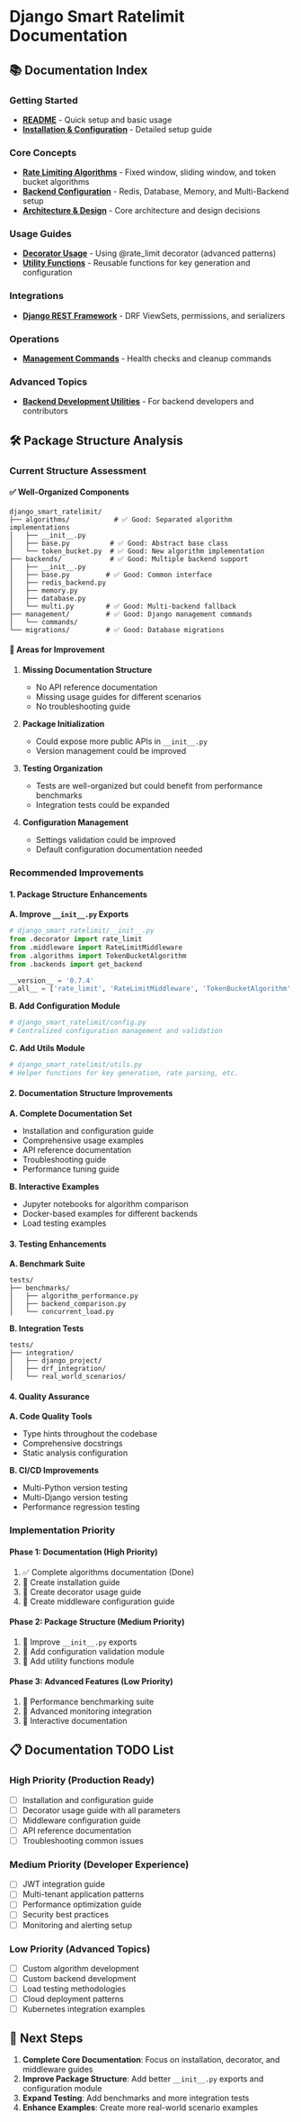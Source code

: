 # Django Smart Ratelimit Documentation

## 📚 Documentation Index

### Getting Started

- **[README](../README.md)** - Quick setup and basic usage
- **[Installation & Configuration](installation.md)** - Detailed setup guide

### Core Concepts

- **[Rate Limiting Algorithms](algorithms.md)** - Fixed window, sliding window, and token bucket algorithms
- **[Backend Configuration](backends.md)** - Redis, Database, Memory, and Multi-Backend setup
- **[Architecture & Design](design.md)** - Core architecture and design decisions

### Usage Guides

- **[Decorator Usage](decorator.md)** - Using @rate_limit decorator (advanced patterns)
- **[Utility Functions](utilities.md)** - Reusable functions for key generation and configuration

### Integrations

- **[Django REST Framework](integrations/drf.md)** - DRF ViewSets, permissions, and serializers

### Operations

- **[Management Commands](management_commands.md)** - Health checks and cleanup commands

### Advanced Topics

- **[Backend Development Utilities](backend_utilities.md)** - For backend developers and contributors

## 🛠️ Package Structure Analysis

### Current Structure Assessment

#### ✅ Well-Organized Components

```
django_smart_ratelimit/
├── algorithms/           # ✅ Good: Separated algorithm implementations
│   ├── __init__.py
│   ├── base.py          # ✅ Good: Abstract base class
│   └── token_bucket.py  # ✅ Good: New algorithm implementation
├── backends/            # ✅ Good: Multiple backend support
│   ├── __init__.py
│   ├── base.py         # ✅ Good: Common interface
│   ├── redis_backend.py
│   ├── memory.py
│   ├── database.py
│   └── multi.py        # ✅ Good: Multi-backend fallback
├── management/         # ✅ Good: Django management commands
│   └── commands/
└── migrations/         # ✅ Good: Database migrations
```

#### 🔧 Areas for Improvement

1. **Missing Documentation Structure**

   - No API reference documentation
   - Missing usage guides for different scenarios
   - No troubleshooting guide

2. **Package Initialization**

   - Could expose more public APIs in `__init__.py`
   - Version management could be improved

3. **Testing Organization**

   - Tests are well-organized but could benefit from performance benchmarks
   - Integration tests could be expanded

4. **Configuration Management**
   - Settings validation could be improved
   - Default configuration documentation needed

### Recommended Improvements

#### 1. Package Structure Enhancements

**A. Improve `__init__.py` Exports**

```python
# django_smart_ratelimit/__init__.py
from .decorator import rate_limit
from .middleware import RateLimitMiddleware
from .algorithms import TokenBucketAlgorithm
from .backends import get_backend

__version__ = '0.7.4'
__all__ = ['rate_limit', 'RateLimitMiddleware', 'TokenBucketAlgorithm', 'get_backend']
```

**B. Add Configuration Module**

```python
# django_smart_ratelimit/config.py
# Centralized configuration management and validation
```

**C. Add Utils Module**

```python
# django_smart_ratelimit/utils.py
# Helper functions for key generation, rate parsing, etc.
```

#### 2. Documentation Structure Improvements

**A. Complete Documentation Set**

- Installation and configuration guide
- Comprehensive usage examples
- API reference documentation
- Troubleshooting guide
- Performance tuning guide

**B. Interactive Examples**

- Jupyter notebooks for algorithm comparison
- Docker-based examples for different backends
- Load testing examples

#### 3. Testing Enhancements

**A. Benchmark Suite**

```
tests/
├── benchmarks/
│   ├── algorithm_performance.py
│   ├── backend_comparison.py
│   └── concurrent_load.py
```

**B. Integration Tests**

```
tests/
├── integration/
│   ├── django_project/
│   ├── drf_integration/
│   └── real_world_scenarios/
```

#### 4. Quality Assurance

**A. Code Quality Tools**

- Type hints throughout the codebase
- Comprehensive docstrings
- Static analysis configuration

**B. CI/CD Improvements**

- Multi-Python version testing
- Multi-Django version testing
- Performance regression testing

### Implementation Priority

#### Phase 1: Documentation (High Priority)

1. ✅ Complete algorithms documentation (Done)
2. 🔄 Create installation guide
3. 🔄 Create decorator usage guide
4. 🔄 Create middleware configuration guide

#### Phase 2: Package Structure (Medium Priority)

1. 🔄 Improve `__init__.py` exports
2. 🔄 Add configuration validation module
3. 🔄 Add utility functions module

#### Phase 3: Advanced Features (Low Priority)

1. 🔄 Performance benchmarking suite
2. 🔄 Advanced monitoring integration
3. 🔄 Interactive documentation

## 📋 Documentation TODO List

### High Priority (Production Ready)

- [ ] Installation and configuration guide
- [ ] Decorator usage guide with all parameters
- [ ] Middleware configuration guide
- [ ] API reference documentation
- [ ] Troubleshooting common issues

### Medium Priority (Developer Experience)

- [ ] JWT integration guide
- [ ] Multi-tenant application patterns
- [ ] Performance optimization guide
- [ ] Security best practices
- [ ] Monitoring and alerting setup

### Low Priority (Advanced Topics)

- [ ] Custom algorithm development
- [ ] Custom backend development
- [ ] Load testing methodologies
- [ ] Cloud deployment patterns
- [ ] Kubernetes integration examples

## 🎯 Next Steps

1. **Complete Core Documentation**: Focus on installation, decorator, and middleware guides
2. **Improve Package Structure**: Add better `__init__.py` exports and configuration module
3. **Expand Testing**: Add benchmarks and more integration tests
4. **Enhance Examples**: Create more real-world scenario examples
